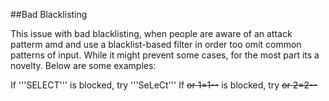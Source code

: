 

##Bad Blacklisting

This issue with bad blacklisting, when people are aware of an attack patterm amd and use a blacklist-based filter in order too omit common patterns of input. While it might prevent some cases, for the most part its a novelty. Below are some examples:

If '''SELECT''' is blocked, try '''SeLeCt'''
If ~~~~or 1=1--~~~~ is blocked, try ~~~~or 2=2--~~~~
